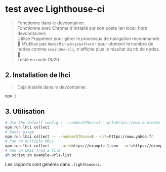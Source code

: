 # test avec Lighthouse-ci

> Fonctionne dans le devcontainer.  
> Fonctionne avec Chrome d'installé sur son poste (en local, hors devcontainer).  
> Utilise Puppeteer pour gérer le processus de navigation recommandé.  
> 🔴 N'utilise pas `NodesMinusSvgsGatherer` pour obetenir le nombre de nodes comme `ecoindex-cli`, n'affiche plus le résultat du nb de nodes. 🔴  
> Testé en node 18/20.

## 2. Installation de lhci

> Déjà installé dans le devcontainer.

```bash
npm i
```

## 3. Utilisation

```bash
# Use the default config : --numberOfRuns=1 --url=https://www.ecoindex.fr
npm run lhci collect
# Basic usage
npm run lhci collect -- --numberOfRuns=5 --url=https://www.yahoo.fr
# Run on multiple URLs
npm run lhci collect -- --url=https://example-1.com --url=https://example-2.com
# Run on URLs from a file
sh script.sh example-urls-list
```

Les rapports sont générés dans `.lighthouseci`.
